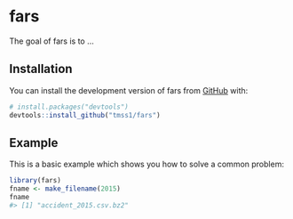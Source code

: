 
<!-- README.md is generated from README.Rmd. Please edit that file -->

# fars

<!-- badges: start -->
<!-- badges: end -->

The goal of fars is to …

## Installation

You can install the development version of fars from
[GitHub](https://github.com/) with:

``` r
# install.packages("devtools")
devtools::install_github("tmss1/fars")
```

## Example

This is a basic example which shows you how to solve a common problem:

``` r
library(fars)
fname <- make_filename(2015)
fname
#> [1] "accident_2015.csv.bz2"
```
